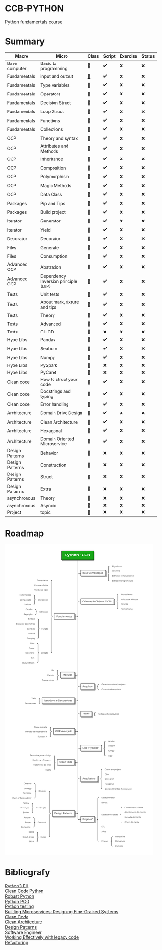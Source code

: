# CCB-PYTHON
Python fundamentals course

# Summary

| Macro  | Micro | Class  | Script |Exercise |Status |
| ------------- | ------------- |-------------  | ------------- |------------- | ------------- |
|Base computer|Basic to programming|:link:|:heavy_check_mark:|:x:|:x:|
|Fundamentals|input and output|[:link:](https://github.com/Ratarca/CCB-PYTHON/tree/main/src/00_fundamentals)|:heavy_check_mark:|:x:|:x:|
|Fundamentals|Type variables|:link:|:heavy_check_mark:|:x:|:x:|
|Fundamentals|Operators|:link:|:heavy_check_mark:|:x:|:x:|
|Fundamentals|Decision Struct|:link:|:heavy_check_mark:|:x:|:x:|
|Fundamentals|Loop Struct|:link:|:heavy_check_mark:|:x:|:x:|
|Fundamentals|Functions|:link:|:heavy_check_mark:|:x:|:x:|
|Fundamentals|Collections|:link:|:heavy_check_mark:|:x:|:x:|
|OOP|Theory and syntax|:link:|:heavy_check_mark:|:x:|:x:|
|OOP|Attributes and Methods|:link:|:heavy_check_mark:|:x:|:x:|
|OOP|Inheritance|:link:|:heavy_check_mark:|:x:|:x:|
|OOP|Composition|:link:|:heavy_check_mark:|:x:|:x:|
|OOP|Polymorphism|:link:|:heavy_check_mark:|:x:|:x:|
|OOP|Magic Methods|:link:|:heavy_check_mark:|:x:|:x:|
|OOP|Data Class|:link:|:heavy_check_mark:|:x:|:x:|
|Packages|Pip and Tips|:link:|:heavy_check_mark:|:x:|:x:|
|Packages|Build project|:link:|:heavy_check_mark:|:x:|:x:|
|Iterator|Generator|:link:|:heavy_check_mark:|:x:|:x:|
|Iterator|Yield|:link:|:heavy_check_mark:|:x:|:x:|
|Decorator|Decorator|:link:|:heavy_check_mark:|:x:|:x:|
|Files|Generate|:link:|:heavy_check_mark:|:x:|:x:|
|Files|Consumption|:link:|:heavy_check_mark:|:x:|:x:|
|Advanced OOP|Abstration|:link:|:heavy_check_mark:|:x:|:x:|
|Advanced OOP|Dependency Inversion principle (DiP)|:link:|:heavy_check_mark:|:x:|:x:|
|Tests|Unit tests|:link:|:heavy_check_mark:|:x:|:x:|
|Tests|About mark, fixture and tips|:link:|:heavy_check_mark:|:x:|:x:|
|Tests|Theory|:link:|:heavy_check_mark:|:x:|:x:|
|Tests|Advanced|:link:|:heavy_check_mark:|:x:|:x:|
|Tests|CI-CD|:link:|:x:|:x:|:x:|
|Hype Libs|Pandas|:link:|:heavy_check_mark:|:x:|:x:|
|Hype Libs|Seaborn|:link:|:heavy_check_mark:|:x:|:x:|
|Hype Libs|Numpy|:link:|:heavy_check_mark:|:x:|:x:|
|Hype Libs|PySpark|:link:|:x:|:x:|:x:|
|Hype Libs|PyCaret|:link:|:x:|:x:|:x:|
|Clean code|How to struct your code|:link:|:heavy_check_mark:|:x:|:x:|
|Clean code|Docstrings and typing|:link:|:heavy_check_mark:|:x:|:x:|
|Clean code|Error handling|:link:|:heavy_check_mark:|:x:|:x:|
|Architecture|Domain Drive Design|:link:|:heavy_check_mark:|:x:|:x:|
|Architecture|Clean Architecture|:link:|:heavy_check_mark:|:x:|:x:|
|Architecture|Hexagonal|:link:|:heavy_check_mark:|:x:|:x:|
|Architecture|Domain Oriented Microservice|:link:|:heavy_check_mark:|:x:|:x:|
|Design Patterns|Behavior|:link:|:x:|:x:|:x:|
|Design Patterns|Construction|:link:|:x:|:x:|:x:|
|Design Patterns|Struct|:link:|:x:|:x:|:x:|
|Design Patterns|Extra|:link:|:x:|:x:|:x:|
|asynchronous|Theory|:link:|:x:|:x:|:x:|
|asynchronous|Asyncio|:link:|:x:|:x:|:x:|
|Project|topic|:link:|:x:|:x:|:x:|

# Roadmap
![Roadmap](roadmap.png)

# Bibliografy
[Python3 EU](https://www.python-course.eu/)<br>
[Clean Code Python](https://www.amazon.com/-/pt/dp/1800560214/ref=sr_1_1?__mk_pt_BR=%C3%85M%C3%85%C5%BD%C3%95%C3%91&dchild=1&keywords=python+clean+code&qid=1633811073&sr=8-1)<br>
[Robust Python](https://www.amazon.com/-/pt/dp/1098100662/ref=sr_1_1?__mk_pt_BR=%C3%85M%C3%85%C5%BD%C3%95%C3%91&dchild=1&keywords=python+robust&qid=1633811090&sr=8-1)<br>
[Python POO](https://www.amazon.com/-/pt/dp/1801077266/ref=sr_1_4?__mk_pt_BR=%C3%85M%C3%85%C5%BD%C3%95%C3%91&dchild=1&keywords=python+robust&qid=1633811090&sr=8-4)<br>
[Python testing](https://www.amazon.com/-/pt/dp/B0773VRHWT/ref=reads_cwrtbar_1/140-3741633-3987024?pd_rd_w=cmaRe&pf_rd_p=0285128d-50e0-4388-acba-48a4a1f64720&pf_rd_r=F91YMDJWB45W13QPXECS&pd_rd_r=8ee64f32-9569-459e-9b73-b40a89a60c0e&pd_rd_wg=jwp8K&pd_rd_i=B0773VRHWT&psc=1)<br>
[Building Microservices: Designing Fine-Grained Systems](https://www.amazon.com/-/pt/dp/1492034029/ref=sr_1_1?__mk_pt_BR=%C3%85M%C3%85%C5%BD%C3%95%C3%91&crid=Y4AZ3F64OOMK&dchild=1&keywords=building+microservices%2C+2nd+edition&qid=1633811677&sprefix=building+microservices%2Caps%2C301&sr=8-1)<br>
[Clean Code](https://www.amazon.com/-/pt/dp/0132350882/ref=sr_1_1?__mk_pt_BR=%C3%85M%C3%85%C5%BD%C3%95%C3%91&dchild=1&keywords=clean+code&qid=1633811147&sr=8-1)<br>
[Clean Architecture](https://www.amazon.com/-/pt/dp/0134494164/ref=sr_1_9?__mk_pt_BR=%C3%85M%C3%85%C5%BD%C3%95%C3%91&dchild=1&keywords=clean+code&qid=1633811147&sr=8-9)<br>
[Design Patterns](https://www.amazon.com/-/pt/dp/0201633612/ref=sxin_9_mbs_w_global_sims?__mk_pt_BR=%C3%85M%C3%85%C5%BD%C3%95%C3%91&cv_ct_cx=clean+code&dchild=1&keywords=clean+code&pd_rd_i=0201633612&pd_rd_r=e1fb85a2-9f1b-4ddf-a483-6eb7ff1d54e6&pd_rd_w=U033y&pd_rd_wg=sxM6G&pf_rd_p=354b84dc-907e-4c5a-bfb4-ebf4bda98263&pf_rd_r=2RYD8AD3TMPE3JVG9XS5&qid=1633811147&sr=1-3-9e7645f9-2d19-4bff-863e-f6cdbe50f990)<br>
[Software Engineer](https://www.amazon.com/-/pt/dp/0321815734/ref=sr_1_10?__mk_pt_BR=%C3%85M%C3%85%C5%BD%C3%95%C3%91&dchild=1&keywords=architecture+software&qid=1633811573&sr=8-10)<br>
[Working Effectively with legacy code](https://www.amazon.com/-/pt/dp/0131177052/ref=pd_vtp_6/140-3741633-3987024?pd_rd_w=UB4hl&pf_rd_p=96226b5f-2d9a-439b-be45-97603787c682&pf_rd_r=MZWPN7MNWQR7T4JTRF8X&pd_rd_r=13b0322e-7d7c-46f3-90b3-0f82b9390324&pd_rd_wg=5Pgv4&pd_rd_i=0131177052&psc=1)<br>
[Refactoring](https://www.amazon.com/-/pt/dp/0134757599/ref=sxin_9_mbs_w_global_sims?__mk_pt_BR=%C3%85M%C3%85%C5%BD%C3%95%C3%91&cv_ct_cx=clean+code&dchild=1&keywords=clean+code&pd_rd_i=0134757599&pd_rd_r=e1fb85a2-9f1b-4ddf-a483-6eb7ff1d54e6&pd_rd_w=U033y&pd_rd_wg=sxM6G&pf_rd_p=354b84dc-907e-4c5a-bfb4-ebf4bda98263&pf_rd_r=2RYD8AD3TMPE3JVG9XS5&qid=1633811147&sr=1-4-9e7645f9-2d19-4bff-863e-f6cdbe50f990)<br>




